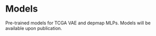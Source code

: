 # Models
Pre-trained models for TCGA VAE and depmap MLPs.
Models will be available upon publication.